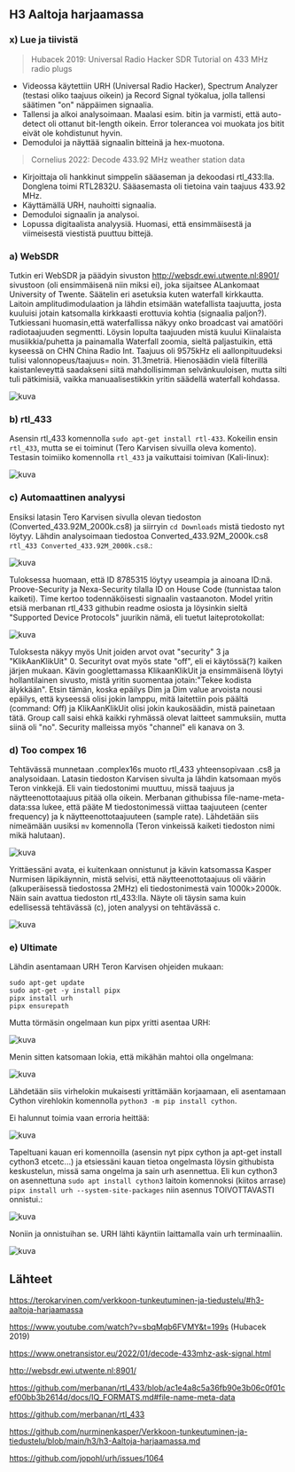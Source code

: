 ## H3 Aaltoja harjaamassa

### x) Lue ja tiivistä

> Hubacek 2019: Universal Radio Hacker SDR Tutorial on 433 MHz radio plugs
- Videossa käytettiin URH (Universal Radio Hacker), Spectrum Analyzer (testasi oliko taajuus oikein) ja Record Signal työkalua, jolla tallensi säätimen "on" näppäimen signaalia.
- Tallensi ja alkoi analysoimaan. Maalasi esim. bitin ja varmisti, että auto-detect oli ottanut bit-length oikein. Error tolerancea voi muokata jos bitit eivät ole kohdistunut hyvin.
- Demoduloi ja näyttää signaalin bitteinä ja hex-muotona.

> Cornelius 2022: Decode 433.92 MHz weather station data
- Kirjoittaja oli hankkinut simppelin sääaseman ja dekoodasi rtl_433:lla. Donglena toimi RTL2832U. Sääasemasta oli tietoina vain taajuus 433.92 MHz.
- Käyttämällä URH, nauhoitti signaalia.
- Demoduloi signaalin ja analysoi.
- Lopussa digitaalista analyysiä. Huomasi, että ensimmäisestä ja viimeisestä viestistä puuttuu bittejä.

### a) WebSDR

Tutkin eri WebSDR ja päädyin sivuston http://websdr.ewi.utwente.nl:8901/ sivustoon (oli ensimmäisenä niin miksi ei), joka sijaitsee ALankomaat University of Twente. Säätelin eri asetuksia kuten waterfall kirkkautta. Laitoin amplitudimodulaation ja lähdin etsimään watefallista taajuutta, josta kuuluisi jotain katsomalla kirkkaasti erottuvia kohtia (signaalia paljon?). Tutkiessani huomasin,että waterfallissa näkyy onko broadcast vai amatööri radiotaajuuden segmentti. Löysin lopulta taajuuden mistä kuului Kiinalaista musiikkia/puhetta ja painamalla Waterfall zoomia, sieltä paljastuikin, että kyseessä on CHN China Radio Int. Taajuus oli 9575kHz eli aallonpituudeksi tulisi valonnopeus/taajuus= noin. 31.3metriä. Hienosäädin vielä filterillä kaistanleveyttä saadakseni siitä mahdollisimman selvänkuuloisen, mutta silti tuli pätkimisiä, vaikka manuaalisestikkin yritin säädellä waterfall kohdassa. 

![kuva](https://github.com/user-attachments/assets/d05f7c97-3476-43ac-99df-89366fc83c70)

### b) rtl_433

Asensin rtl_433 komennolla `sudo apt-get install rtl-433`. Kokeilin ensin `rtl_433`, mutta se ei toiminut (Tero Karvisen sivuilla oleva komento). Testasin toimiiko komennolla `rtl_433` ja vaikuttaisi toimivan (Kali-linux):

![kuva](https://github.com/user-attachments/assets/bb033c0e-cd3d-49f4-8dfd-d65022aef483)

### c) Automaattinen analyysi

Ensiksi latasin Tero Karvisen sivulla olevan tiedoston (Converted_433.92M_2000k.cs8) ja siirryin `cd Downloads` mistä tiedosto nyt löytyy. Lähdin analysoimaan tiedostoa Converted_433.92M_2000k.cs8 `rtl_433 Converted_433.92M_2000k.cs8`.:

![kuva](https://github.com/user-attachments/assets/8bf9b07b-73d0-4047-b813-4f525a51883a)

Tuloksessa huomaan, että ID 8785315 löytyy useampia ja ainoana ID:nä. Proove-Security ja Nexa-Security tilalla ID on House Code (tunnistaa talon kaiketi). Time kertoo todennäköisesti signaalin vastaanoton. Model yritin etsiä merbanan rtl_433 githubin readme osiosta ja löysinkin sieltä "Supported Device Protocols" juurikin nämä, eli tuetut laiteprotokollat:

![kuva](https://github.com/user-attachments/assets/29875741-e61d-42ec-a8ff-2912ee75335d)

Tuloksesta näkyy myös Unit joiden arvot ovat "security" 3 ja "KlikAanKlikUit" 0. Securityt ovat myös state "off", eli ei käytössä(?) kaiken järjen mukaan. Kävin googlettamassa KlikaanKlikUit ja ensimmäisenä löytyi hollantilainen sivusto, mistä yritin suomentaa jotain:"Tekee kodista älykkään". Etsin tämän, koska epäilys Dim ja Dim value arvoista nousi epäilys, että kyseessä olisi jokin lamppu, mitä laitettiin pois päältä (command: Off) ja KlikAanKlikUit olisi jokin kaukosäädin, mistä painetaan tätä. Group call saisi ehkä kaikki ryhmässä olevat laitteet sammuksiin, mutta siinä oli "no". Security malleissa myös "channel" eli kanava on 3. 

### d) Too compex 16

Tehtävässä munnetaan .complex16s muoto rtl_433 yhteensopivaan .cs8 ja analysoidaan. Latasin tiedoston Karvisen sivulta ja lähdin katsomaan myös Teron vinkkejä. Eli vain tiedostonimi muuttuu, missä taajuus ja näytteenottotaajuus pitää olla oikein. Merbanan githubissa file-name-meta-data:ssa lukee, että pääte M tiedostonimessä viittaa taajuuteen (center frequency) ja k näytteenottotaajuuteen (sample rate). Lähdetään siis nimeämään uusiksi `mv` komennolla (Teron vinkeissä kaiketi tiedoston nimi mikä halutaan). 

![kuva](https://github.com/user-attachments/assets/84422aa9-fd42-486c-8fd1-e0ca0612bc88)

Yrittäessäni avata, ei kuitenkaan onnistunut ja kävin katsomassa Kasper Nurmisen läpikäynnin, mistä selvisi, että näytteenottotaajuus oli väärin (alkuperäisessä tiedostossa 2MHz) eli tiedostonimestä vain 1000k>2000k. Näin sain avattua tiedoston rtl_433:lla. Näyte oli täysin sama kuin edellisessä tehtävässä (c), joten analyysi on tehtävässä c. 

![kuva](https://github.com/user-attachments/assets/eabc7d1d-e26b-48ff-bcf6-9936713d951a)


### e) Ultimate

Lähdin asentamaan URH Teron Karvisen ohjeiden mukaan:

```
sudo apt-get update
sudo apt-get -y install pipx
pipx install urh
pipx ensurepath
```
Mutta törmäsin ongelmaan kun pipx yritti asentaa URH:

![kuva](https://github.com/user-attachments/assets/3183550b-e5c2-4d14-9bdd-dd17a7e1261d)

Menin sitten katsomaan lokia, että mikähän mahtoi olla ongelmana:

![kuva](https://github.com/user-attachments/assets/12bd311f-53c2-4ac3-a57c-6baa679f3894)

Lähdetään siis virhelokin mukaisesti yrittämään korjaamaan, eli asentamaan Cython virehlokin komennolla `python3 -m pip install cython`.

Ei halunnut toimia vaan erroria heittää:

![kuva](https://github.com/user-attachments/assets/c1c6b5d4-60ab-42ed-8d80-58c429056bec)

Tapeltuani kauan eri komennoilla (asensin nyt pipx cython ja apt-get install cython3 etcetc...) ja etsiessäni kauan tietoa ongelmasta löysin githubista keskustelun, missä sama ongelma ja sain urh asennettua. Eli kun cython3 on asennettuna `sudo apt install cython3` laitoin komennoksi (kiitos arrase) `pipx install urh --system-site-packages` niin asennus TOIVOTTAVASTI onnistui.:

![kuva](https://github.com/user-attachments/assets/3f4ada31-93ca-41cd-9c66-de3a5cd316b0)

Noniin ja onnistuihan se. URH lähti käyntiin laittamalla vain urh terminaaliin.

![kuva](https://github.com/user-attachments/assets/83016030-c73e-49d6-87b3-100e0dca0505)



## Lähteet

https://terokarvinen.com/verkkoon-tunkeutuminen-ja-tiedustelu/#h3-aaltoja-harjaamassa

https://www.youtube.com/watch?v=sbqMqb6FVMY&t=199s (Hubacek 2019)

https://www.onetransistor.eu/2022/01/decode-433mhz-ask-signal.html

http://websdr.ewi.utwente.nl:8901/

https://github.com/merbanan/rtl_433/blob/ac1e4a8c5a36fb90e3b06c0f01cef00bb3b2614d/docs/IQ_FORMATS.md#file-name-meta-data

https://github.com/merbanan/rtl_433

https://github.com/nurminenkasper/Verkkoon-tunkeutuminen-ja-tiedustelu/blob/main/h3/h3-Aaltoja-harjaamassa.md

https://github.com/jopohl/urh/issues/1064


